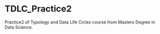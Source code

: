 # TDLC_Practice2
Practice2 of Typology and Data Life Cicles course from Masters Degree in Data Science.
